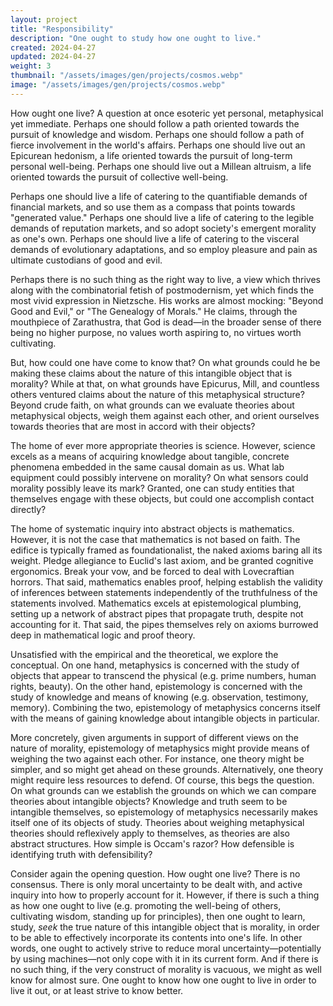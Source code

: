 ```yaml
---
layout: project
title: "Responsibility"
description: "One ought to study how one ought to live."
created: 2024-04-27
updated: 2024-04-27
weight: 3
thumbnail: "/assets/images/gen/projects/cosmos.webp"
image: "/assets/images/gen/projects/cosmos.webp"
---
```


How ought one live? A question at once esoteric yet personal, metaphysical yet immediate. Perhaps one should follow a path oriented towards the pursuit of knowledge and wisdom. Perhaps one should follow a path of fierce involvement in the world's affairs. Perhaps one should live out an Epicurean hedonism, a life oriented towards the pursuit of long-term personal well-being. Perhaps one should live out a Millean altruism, a life oriented towards the pursuit of collective well-being.

Perhaps one should live a life of catering to the quantifiable demands of financial markets, and so use them as a compass that points towards "generated value." Perhaps one should live a life of catering to the legible demands of reputation markets, and so adopt society's emergent morality as one's own. Perhaps one should live a life of catering to the visceral demands of evolutionary adaptations, and so employ pleasure and pain as ultimate custodians of good and evil.

Perhaps there is no such thing as the right way to live, a view which thrives along with the combinatorial fetish of postmodernism, yet which finds the most vivid expression in Nietzsche. His works are almost mocking: "Beyond Good and Evil," or "The Genealogy of Morals." He claims, through the mouthpiece of Zarathustra, that God is dead—in the broader sense of there being no higher purpose, no values worth aspiring to, no virtues worth cultivating.

But, how could one have come to know that? On what grounds could he be making these claims about the nature of this intangible object that is morality? While at that, on what grounds have Epicurus, Mill, and countless others ventured claims about the nature of this metaphysical structure? Beyond crude faith, on what grounds can we evaluate theories about metaphysical objects, weigh them against each other, and orient ourselves towards theories that are most in accord with their objects?

The home of ever more appropriate theories is science. However, science excels as a means of acquiring knowledge about tangible, concrete phenomena embedded in the same causal domain as us. What lab equipment could possibly intervene on morality? On what sensors could morality possibly leave its mark? Granted, one can study entities that themselves engage with these objects, but could one accomplish contact directly?

The home of systematic inquiry into abstract objects is mathematics. However, it is not the case that mathematics is not based on faith. The edifice is typically framed as foundationalist, the naked axioms baring all its weight. Pledge allegiance to Euclid's last axiom, and be granted cognitive ergonomics. Break your vow, and be forced to deal with Lovecraftian horrors. That said, mathematics enables proof, helping establish the validity of inferences between statements independently of the truthfulness of the statements involved. Mathematics excels at epistemological plumbing, setting up a network of abstract pipes that propagate truth, despite not accounting for it. That said, the pipes themselves rely on axioms burrowed deep in mathematical logic and proof theory.

Unsatisfied with the empirical and the theoretical, we explore the conceptual. On one hand, metaphysics is concerned with the study of objects that appear to transcend the physical (e.g. prime numbers, human rights, beauty). On the other hand, epistemology is concerned with the study of knowledge and means of knowing (e.g. observation, testimony, memory). Combining the two, epistemology of metaphysics concerns itself with the means of gaining knowledge about intangible objects in particular.

More concretely, given arguments in support of different views on the nature of morality, epistemology of metaphysics might provide means of weighing the two against each other. For instance, one theory might be simpler, and so might get ahead on these grounds. Alternatively, one theory might require less resources to defend. Of course, this begs the question. On what grounds can we establish the grounds on which we can compare theories about intangible objects? Knowledge and truth seem to be intangible themselves, so epistemology of metaphysics necessarily makes itself one of its objects of study. Theories about weighing metaphysical theories should reflexively apply to themselves, as theories are also abstract structures. How simple is Occam's razor? How defensible is identifying truth with defensibility?

Consider again the opening question. How ought one live? There is no consensus. There is only moral uncertainty to be dealt with, and active inquiry into how to properly account for it. However, if there is such a thing as how one ought to live (e.g. promoting the well-being of others, cultivating wisdom, standing up for principles), then one ought to learn, study, _seek_ the true nature of this intangible object that is morality, in order to be able to effectively incorporate its contents into one's life. In other words, one ought to actively strive to reduce moral uncertainty—potentially by using machines—not only cope with it in its current form. And if there is no such thing, if the very construct of morality is vacuous, we might as well know for almost sure. One ought to know how one ought to live in order to live it out, or at least strive to know better.
